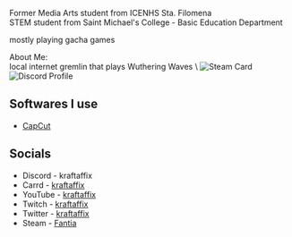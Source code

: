 Former Media Arts student from ICENHS Sta. Filomena \
STEM student from Saint Michael's College - Basic Education Department

mostly playing gacha games

About Me: \
local internet gremlin that plays Wuthering Waves \\
![Steam Card](https://card.yuy1n.io/card/76561198338806253/dark,en,badge,games)
![Discord Profile](https://i.imgur.com/VGPhDaA.gif)

## Softwares I use
- [CapCut](https://www.capcut.com)

## Socials
- Discord - kraftaffix
- Carrd - [kraftaffix](https://kraftaffix.carrd.co/)
- YouTube - [kraftaffix](https://www.youtube.com/channel/UClmV5np_xrpIs0By7jvm56Q)
- Twitch - [kraftaffix](https://twitch.tv/kraftaffix)
- Twitter - [kraftaffix](https://twitter.com/kraftaffix)
- Steam - [Fantia](https://steamcommunity.com/id/KraftAffix/)
